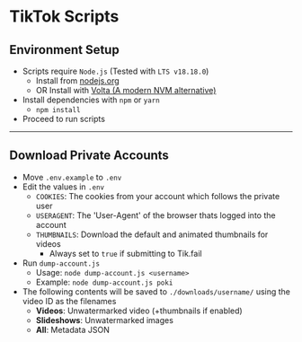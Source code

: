 # TikTok Scripts

## Environment Setup
- Scripts require `Node.js` (Tested with `LTS v18.18.0`)
  - Install from [nodejs.org](https://nodejs.org/en/download)
  - OR Install with [Volta (A modern NVM alternative)](https://volta.sh/)
- Install dependencies with `npm` or `yarn`
  - `npm install`
- Proceed to run scripts
---
## Download Private Accounts

- Move `.env.example` to `.env`
- Edit the values in `.env`
  - `COOKIES`: The cookies from your account which follows the private user
  - `USERAGENT`: The 'User-Agent' of the browser thats logged into the account
  - `THUMBNAILS`: Download the default and animated thumbnails for videos
    - Always set to `true` if submitting to Tik.fail
- Run `dump-account.js`
  - Usage: `node dump-account.js <username>`
  - Example: `node dump-account.js poki`
- The following contents will be saved to `./downloads/username/` using the video ID as the filenames
  - **Videos**: Unwatermarked video (+thumbnails if enabled)
  - **Slideshows**: Unwatermarked images
  - **All**: Metadata JSON
